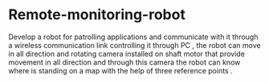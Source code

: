 # Remote-monitoring-robot
Develop a robot for patrolling applications and communicate with it through a wireless communication link controlling it through PC , the robot can move in all direction and rotating camera installed on shaft motor that provide movement in all direction and through this camera the robot can know where is standing on a map with the help of three reference points .
